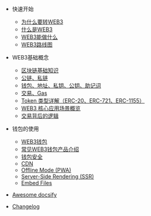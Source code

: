 - 快速开始

  - [为什么要转WEB3](quickstart.md)
  - [什么是WEB3](whatWEB3.md)
  - [WEB3能做什么](howWEB3.md)
  - [WEB3路线图](roadmap.md)


- WEB3基础概念

  - [区块链基础知识](blockchain.md)
  - [公链、私链](chain.md)
  - [钱包、地址、私钥、公钥、助记词](wallet.md)
  - [交易、Gas](gas.md)
  - [Token 类型详解（ERC-20、ERC-721、ERC-1155）](tokens.md)
  - [WEB3 核心应用场景概览](keys.md)
  - [交易背后的逻辑](tx.md)

- 钱包的使用

  - [WEB3钱包](web3wallet.md)
  - [常见WEB3钱包产品介绍](commonwallets.md)
  - [钱包安全](safewallet.md)
  - [CDN](cdn.md)
  - [Offline Mode (PWA)](pwa.md)
  - [Server-Side Rendering (SSR)](ssr.md)
  - [Embed Files](embed-files.md)

- [Awesome docsify](awesome.md)
- [Changelog](changelog.md) 